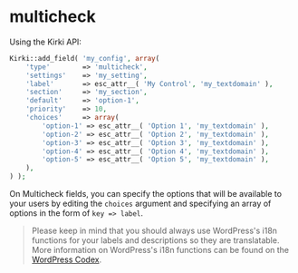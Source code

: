 # multicheck

Using the Kirki API:

```php
Kirki::add_field( 'my_config', array(
    'type'        => 'multicheck',
    'settings'    => 'my_setting',
    'label'       => esc_attr__( 'My Control', 'my_textdomain' ),
    'section'     => 'my_section',
    'default'     => 'option-1',
    'priority'    => 10,
    'choices'     => array(
        'option-1' => esc_attr__( 'Option 1', 'my_textdomain' ),
        'option-2' => esc_attr__( 'Option 2', 'my_textdomain' ),
        'option-3' => esc_attr__( 'Option 3', 'my_textdomain' ),
        'option-4' => esc_attr__( 'Option 4', 'my_textdomain' ),
        'option-5' => esc_attr__( 'Option 5', 'my_textdomain' ),
    ),
) );
```

On Multicheck fields, you can specify the options that will be available to your users by editing the `choices` argument and specifying an array of options in the form of `key => label`.

> Please keep in mind that you should always use WordPress's i18n functions for your labels and descriptions so they are translatable. More information on WordPress's i18n functions can be found on the [WordPress Codex](https://codex.wordpress.org/I18n_for_WordPress_Developers).
